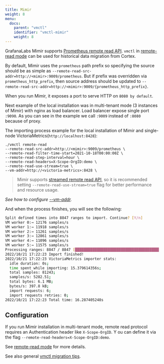 ```yaml
---
title: Mimir
weight: 8
menu:
  docs:
    parent: "vmctl"
    identifier: "vmctl-mimir" 
    weight: 8
---
```


GrafanaLabs Mimir supports [Prometheus remote read API](https://prometheus.io/docs/prometheus/latest/querying/remote_read_api/).
`vmctl` in [remote-read mode](https://docs.victoriametrics.com/victoriametrics/vmctl/remoteread/) can be used
for historical data migration from Cortex.

By default, Mimir uses the `prometheus` path prefix so specifying the source
should be as simple as `--remote-read-src-addr=http://<mimir>:9009/prometheus`.
But if prefix was overridden via `prometheus_http_prefix`, then source address should be updated
to `--remote-read-src-addr=http://<mimir>:9009/{prometheus_http_prefix}`.

When you run Mimir, it exposes a port to serve HTTP on `8080 by default`.

Next example of the local installation was in multi-tenant mode (3 instances of Mimir) with nginx as load balancer.
Load balancer expose single port `:9090`. As you can see in the example we call `:9009` instead of `:8080` because of proxy.

The importing process example for the local installation of Mimir and single-node VictoriaMetrics(`http://localhost:8428`):

```
./vmctl remote-read 
--remote-read-src-addr=http://<mimir>:9009/prometheus \
--remote-read-filter-time-start=2021-10-18T00:00:00Z \
--remote-read-step-interval=hour \
--remote-read-headers=X-Scope-OrgID:demo \
--remote-read-use-stream=true \
--vm-addr=http://<victoria-metrics>:8428 \
```

> Mimir supports [streamed remote read API](https://prometheus.io/blog/2019/10/10/remote-read-meets-streaming/),
so it is recommended setting `--remote-read-use-stream=true` flag for better performance and resource usage.

_See how to configure [--vm-addr](https://docs.victoriametrics.com/victoriametrics/vmctl#configuring-victoriametrics)._

And when the process finishes, you will see the following:
```sh
Split defined times into 8847 ranges to import. Continue? [Y/n]
VM worker 0:→ 12176 samples/s
VM worker 1:→ 11918 samples/s
VM worker 2:→ 11261 samples/s
VM worker 3:→ 12861 samples/s
VM worker 4:→ 11096 samples/s
VM worker 5:→ 11575 samples/s
Processing ranges: 8847 / 8847 [█████████████████████████████████████████████████████████████████████████████] 100.00%
2022/10/21 17:22:23 Import finished!
2022/10/21 17:22:23 VictoriaMetrics importer stats:
  idle duration: 0s;
  time spent while importing: 15.379614356s;
  total samples: 81243;
  samples/s: 5282.51;
  total bytes: 6.1 MB;
  bytes/s: 397.8 kB;
  import requests: 6;
  import requests retries: 0;
2022/10/21 17:22:23 Total time: 16.287405248s
```

## Configuration

If you run Mimir installation in multi-tenant mode, remote read protocol requires an Authentication header like `X-Scope-OrgID`. Y
ou can define it via the flag `--remote-read-headers=X-Scope-OrgID:demo`.

See [remote-read mode](https://docs.victoriametrics.com/victoriametrics/vmctl/remoteread/) for more details.

See also general [vmctl migration tips](https://docs.victoriametrics.com/victoriametrics/vmctl/#migration-tips).